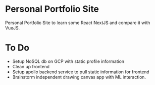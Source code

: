 # Personal Portfolio Site
Personal Portfolio Site to learn some React NextJS and compare it with VueJS.

# To Do
- Setup NoSQL db on GCP with static profile information
- Clean up frontend
- Setup apollo backend service to pull static information for frontend
- Brainstorm independent drawing canvas app with ML interaction.